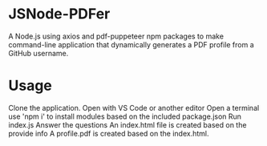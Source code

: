 # JSNode-PDFer

A Node.js using axios and pdf-puppeteer npm packages to make command-line application that dynamically generates a PDF profile from a GitHub username.

# Usage
Clone the application. Open with VS Code or another editor Open a terminal use 'npm i' to install modules based on the included package.json Run index.js Answer the questions An index.html file is created based on the provide info A profile.pdf is created based on the index.html.
